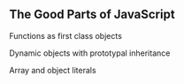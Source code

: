 ## The Good Parts of JavaScript

Functions as first class objects <!-- .element: class="fragment" -->

Dynamic objects with prototypal inheritance <!-- .element: class="fragment" -->

Array and object literals <!-- .element: class="fragment" -->
